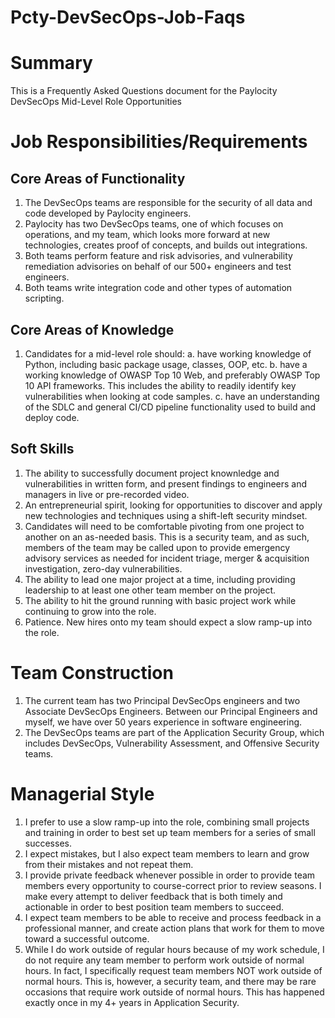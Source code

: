 # Pcty-DevSecOps-Job-Faqs

# Summary 
This is a Frequently Asked Questions document for the Paylocity DevSecOps Mid-Level Role Opportunities

# Job Responsibilities/Requirements

## Core Areas of Functionality
1. The DevSecOps teams are responsible for the security of all data and code developed by Paylocity engineers.
2. Paylocity has two DevSecOps teams, one of which focuses on operations, and my team, which looks more forward at new technologies, creates proof of concepts, and builds out integrations.
3. Both teams perform feature and risk advisories, and vulnerability remediation advisories on behalf of our 500+ engineers and test engineers.
4. Both teams write integration code and other types of automation scripting.

## Core Areas of Knowledge
1. Candidates for a mid-level role should:
  a. have working knowledge of Python, including basic package usage, classes, OOP, etc.
  b. have a working knowledge of OWASP Top 10 Web, and preferably OWASP Top 10 API frameworks. This includes the ability to readily identify key vulnerabilities when looking at code samples.
  c. have an understanding of the SDLC and general CI/CD pipeline functionality used to build and deploy code.

## Soft Skills
1. The ability to successfully document project knownledge and vulnerabilities in written form, and present findings to engineers and managers in live or pre-recorded video.
2. An entrepreneurial spirit, looking for opportunities to discover and apply new technologies and techniques using a shift-left security mindset.
3. Candidates will need to be comfortable pivoting from one project to another on an as-needed basis. This is a security team, and as such, members of the team may be called upon to provide emergency advisory services as needed for incident triage, merger & acquisition investigation, zero-day vulnerabilities.
4. The ability to lead one major project at a time, including providing leadership to at least one other team member on the project.
5. The ability to hit the ground running with basic project work while continuing to grow into the role.
6. Patience. New hires onto my team should expect a slow ramp-up into the role. 

# Team Construction
1. The current team has two Principal DevSecOps engineers and two Associate DevSecOps Engineers. Between our Principal Engineers and myself, we have over 50 years experience in software engineering.
2. The DevSecOps teams are part of the Application Security Group, which includes DevSecOps, Vulnerability Assessment, and Offensive Security teams.

# Managerial Style
1. I prefer to use a slow ramp-up into the role, combining small projects and training in order to best set up team members for a series of small successes.
2. I expect mistakes, but I also expect team members to learn and grow from their mistakes and not repeat them.
3. I provide private feedback whenever possible in order to provide team members every opportunity to course-correct prior to review seasons. I make every attempt to deliver feedback that is both timely and actionable in order to best position team members to succeed.
4. I expect team members to be able to receive and process feedback in a professional manner, and create action plans that work for them to move toward a successful outcome.
5. While I do work outside of regular hours because of my work schedule, I do not require any team member to perform work outside of normal hours. In fact, I specifically request team members NOT work outside of normal hours. This is, however, a security team, and there may be rare occasions that require work outside of normal hours. This has happened exactly once in my 4+ years in Application Security. 

